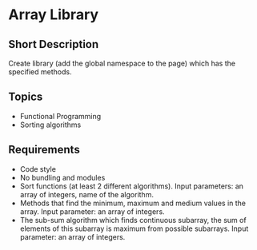 # Array Library
## Short Description
Create library (add the global namespace to the page) which has the specified methods.
## Topics
* Functional Programming
* Sorting algorithms
## Requirements
* Code style
* No bundling and modules
* Sort functions (at least 2 different algorithms). Input parameters: an array of integers, name of the algorithm.
* Methods that find the minimum, maximum and medium values in the array. Input parameter: an array of integers.
* The sub-sum algorithm which finds continuous subarray, the sum of elements of this subarray is maximum from possible subarrays. Input parameter: an array of integers.
